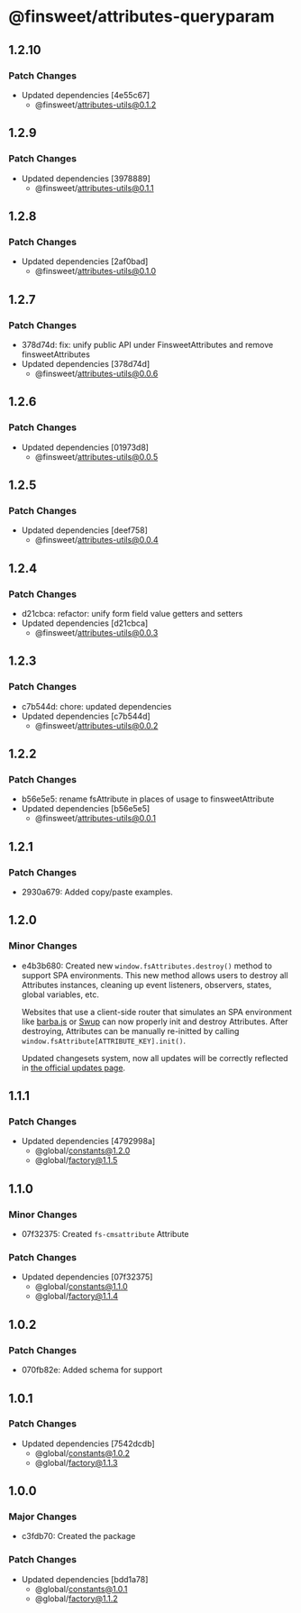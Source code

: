 # @finsweet/attributes-queryparam

## 1.2.10

### Patch Changes

- Updated dependencies [4e55c67]
  - @finsweet/attributes-utils@0.1.2

## 1.2.9

### Patch Changes

- Updated dependencies [3978889]
  - @finsweet/attributes-utils@0.1.1

## 1.2.8

### Patch Changes

- Updated dependencies [2af0bad]
  - @finsweet/attributes-utils@0.1.0

## 1.2.7

### Patch Changes

- 378d74d: fix: unify public API under FinsweetAttributes and remove finsweetAttributes
- Updated dependencies [378d74d]
  - @finsweet/attributes-utils@0.0.6

## 1.2.6

### Patch Changes

- Updated dependencies [01973d8]
  - @finsweet/attributes-utils@0.0.5

## 1.2.5

### Patch Changes

- Updated dependencies [deef758]
  - @finsweet/attributes-utils@0.0.4

## 1.2.4

### Patch Changes

- d21cbca: refactor: unify form field value getters and setters
- Updated dependencies [d21cbca]
  - @finsweet/attributes-utils@0.0.3

## 1.2.3

### Patch Changes

- c7b544d: chore: updated dependencies
- Updated dependencies [c7b544d]
  - @finsweet/attributes-utils@0.0.2

## 1.2.2

### Patch Changes

- b56e5e5: rename fsAttribute in places of usage to finsweetAttribute
- Updated dependencies [b56e5e5]
  - @finsweet/attributes-utils@0.0.1

## 1.2.1

### Patch Changes

- 2930a679: Added copy/paste examples.

## 1.2.0

### Minor Changes

- e4b3b680: Created new `window.fsAttributes.destroy()` method to support SPA environments.
  This new method allows users to destroy all Attributes instances, cleaning up event listeners, observers, states, global variables, etc.

  Websites that use a client-side router that simulates an SPA environment like [barba.js](https://barba.js.org/) or [Swup](https://swup.js.org/) can now properly init and destroy Attributes.
  After destroying, Attributes can be manually re-initted by calling `window.fsAttribute[ATTRIBUTE_KEY].init()`.

  Updated changesets system, now all updates will be correctly reflected in [the official updates page](https://www.finsweet.com/attributes/updates).

## 1.1.1

### Patch Changes

- Updated dependencies [4792998a]
  - @global/constants@1.2.0
  - @global/factory@1.1.5

## 1.1.0

### Minor Changes

- 07f32375: Created `fs-cmsattribute` Attribute

### Patch Changes

- Updated dependencies [07f32375]
  - @global/constants@1.1.0
  - @global/factory@1.1.4

## 1.0.2

### Patch Changes

- 070fb82e: Added schema for support

## 1.0.1

### Patch Changes

- Updated dependencies [7542dcdb]
  - @global/constants@1.0.2
  - @global/factory@1.1.3

## 1.0.0

### Major Changes

- c3fdb70: Created the package

### Patch Changes

- Updated dependencies [bdd1a78]
  - @global/constants@1.0.1
  - @global/factory@1.1.2
